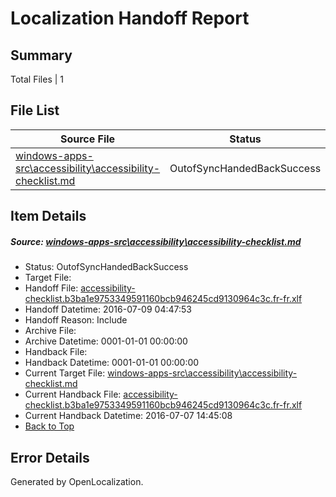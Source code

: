 # <a name='report-top'></a> Localization Handoff Report

## Summary
 Total Files | 1

## File List
 Source File | Status | Details 
 ----------- | ------ | ------- 
 [windows-apps-src\accessibility\accessibility-checklist.md](https://github.com/Microsoft/windows-apps/blob/6ac5430a3e18a02d5f2fc82829631b7649ea547d/windows-apps-src/accessibility/accessibility-checklist.md) | OutofSyncHandedBackSuccess | [Details](#2d632c524de8299378d8cc059d1c522080a2df2e6)

## Item Details
##### <a name='2d632c524de8299378d8cc059d1c522080a2df2e6'></a> Source: [windows-apps-src\accessibility\accessibility-checklist.md](https://github.com/Microsoft/windows-apps/blob/6ac5430a3e18a02d5f2fc82829631b7649ea547d/windows-apps-src/accessibility/accessibility-checklist.md)
* Status: OutofSyncHandedBackSuccess
* Target File: 
* Handoff File: [accessibility-checklist.b3ba1e9753349591160bcb946245cd9130964c3c.fr-fr.xlf](https://github.com/Microsoft/WDG.handoff/blob/f7fd460eceb5f294664eacbea04680105725c3f9/ol-handoff/Microsoft/windows-apps.fr-fr/master/accessibility-checklist.b3ba1e9753349591160bcb946245cd9130964c3c.fr-fr.xlf)
* Handoff Datetime: 2016-07-09 04:47:53
* Handoff Reason: Include
* Archive File: 
* Archive Datetime: 0001-01-01 00:00:00
* Handback File: 
* Handback Datetime: 0001-01-01 00:00:00
* Current Target File: [windows-apps-src\accessibility\accessibility-checklist.md](https://github.com/Microsoft/windows-apps.fr-fr/blob/21e351b9eceff534fa9f8e598bf3aea2dcfc9ad7/windows-apps-src/accessibility/accessibility-checklist.md)
* Current Handback File: [accessibility-checklist.b3ba1e9753349591160bcb946245cd9130964c3c.fr-fr.xlf](https://github.com/Microsoft/WDG.handback/blob/5b2abfb406ce8dd8bef8aeb8faad9fbbffefc797/ol-handback/Microsoft/windows-apps.fr-fr/master/accessibility-checklist.b3ba1e9753349591160bcb946245cd9130964c3c.fr-fr.xlf)
* Current Handback Datetime: 2016-07-07 14:45:08
* [Back to Top](#report-top)


## Error Details

Generated by OpenLocalization.
